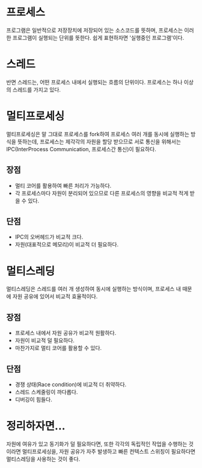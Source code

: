 # 프로세스
프로그램은 일반적으로 저장장치에 저장되어 있는 소스코드를 뜻하며, 프로세스는 이러한 프로그램이 실행되는 단위를 뜻한다. 쉽게 표현하자면 '실행중인 프로그램'이다.


# 스레드
반면 스레드는, 어떤 프로세스 내에서 실행되는 흐름의 단위이다. 프로세스는 하나 이상의 스레드를 가지고 있다.


# 멀티프로세싱
멀티프로세싱은 말 그대로 프로세스를 fork하여 프로세스 여러 개를 동시에 실행하는 방식을 뜻하는데, 프로세스는 제각각의 자원을 할당 받으므로 서로 통신을 위해서는 IPC(InterProcess Communication, 프로세스간 통신)이 필요하다.

## 장점
- 멀티 코어를 활용하여 빠른 처리가 가능하다.
- 각 프로세스마다 자원이 분리되어 있으므로 다른 프로세스의 영향을 비교적 적게 받을 수 있다.

## 단점
- IPC의 오버헤드가 비교적 크다.
- 자원(대표적으로 메모리)이 비교적 더 필요하다.


# 멀티스레딩
멀티스레딩은 스레드를 여러 개 생성하여 동시에 실행하는 방식이며, 프로세스 내 때문에 자원 공유에 있어서 비교적 효율적이다.

## 장점
- 프로세스 내에서 자원 공유가 비교적 원활하다.
- 자원이 비교적 덜 필요하다.
- 마찬가지로 멀티 코어를 활용할 수 있다.

## 단점
- 경쟁 상태(Race condition)에 비교적 더 취약하다.
- 스레드 스케줄링이 까다롭다.
- 디버깅이 힘들다.


# 정리하자면...
자원에 여유가 있고 동기화가 덜 필요하다면, 또한 각각의 독립적인 작업을 수행하는 것이라면 멀티프로세싱을, 자원 공유가 자주 발생하고 빠른 컨텍스트 스위칭이 필요하다면 멀티스레딩을 사용하는 것이 좋다.
